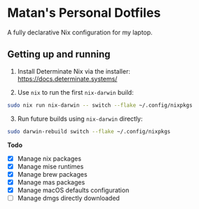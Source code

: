 # Matan's Personal Dotfiles

A fully declarative Nix configuration for my laptop.

## Getting up and running

1. Install Determinate Nix via the installer: https://docs.determinate.systems/

2. Use `nix` to run the first `nix-darwin` build:

```sh
sudo nix run nix-darwin -- switch --flake ~/.config/nixpkgs
```

3. Run future builds using `nix-darwin` directly:

```sh
sudo darwin-rebuild switch --flake ~/.config/nixpkgs
```

**Todo**

- [x] Manage nix packages
- [x] Manage mise runtimes
- [x] Manage brew packages
- [x] Manage mas packages
- [x] Manage macOS defaults configuration
- [ ] Manage dmgs directly downloaded
